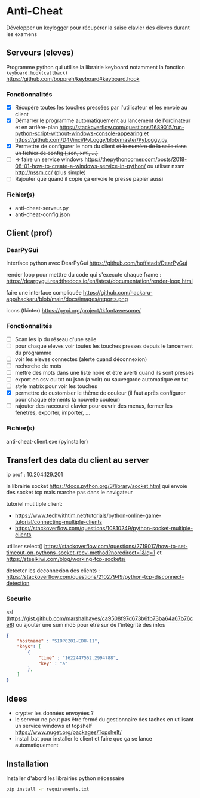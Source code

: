 # Anti-Cheat

Développer un keylogger pour récupérer la saise clavier des élèves durant les examens

## Serveurs (eleves)

Programme python qui utilise la librairie keyboard notamment la fonction `keyboard.hook(callback)`  https://github.com/boppreh/keyboard#keyboard.hook

### Fonctionnalités

- [x] Récupère toutes les touches pressées par l'utilisateur et les envoie au client
- [x] Démarrer le programme automatiquement au lancement de l'ordinateur et en arrière-plan https://stackoverflow.com/questions/1689015/run-python-script-without-windows-console-appearing et https://github.com/D4Vinci/PyLoggy/blob/master/PyLoggy.py
- [x] Permettre de configurer le nom du client ~~et le numéro de la salle dans un fichier de config (json, xml, ...)~~
- [ ] -> faire un service windows https://thepythoncorner.com/posts/2018-08-01-how-to-create-a-windows-service-in-python/ ou utliser nssm http://nssm.cc/ (plus simple)
- [ ] Rajouter que quand il copie ça envoie le presse papier aussi

### Fichier(s)

- anti-cheat-serveur.py
- anti-cheat-config.json  

## Client (prof)

### DearPyGui

Interface python avec DearPyGui https://github.com/hoffstadt/DearPyGui

render loop pour metttre du code qui s'execute chaque frame : https://dearpygui.readthedocs.io/en/latest/documentation/render-loop.html

faire une interface compliquée https://github.com/hackaru-app/hackaru/blob/main/docs/images/reports.png

icons (tkinter) https://pypi.org/project/tkfontawesome/

### Fonctionnalités

- [ ] Scan les ip du réseau d'une salle 
- [ ] pour chaque eleves voir toutes les touches presses depuis le lancement du programme
- [ ] voir les eleves connectes (alerte quand déconnexion)
- [ ] recherche de mots
- [ ] mettre des mots dans une liste noire et être averti quand ils sont pressés
- [ ] export en csv ou txt ou json (a voir) ou sauvegarde automatique en txt
- [ ] style matrix pour voir les touches
- [x] permettre de customiser le thème de couleur (il faut après configurer pour chaque élements la nouvelle couleur)
- [ ] rajouter des raccourci clavier pour ouvrir des menus, fermer les fenetres, exporter, importer, ...

### Fichier(s)

anti-cheat-client.exe (pyinstaller)

## Transfert des data du client au server

ip prof : 10.204.129.201

la librairie socket https://docs.python.org/3/library/socket.html qui envoie des socket tcp mais marche pas dans le navigateur

tutoriel mutltiple client:
- https://www.techwithtim.net/tutorials/python-online-game-tutorial/connecting-multiple-clients
- https://stackoverflow.com/questions/10810249/python-socket-multiple-clients

utiliser select() https://stackoverflow.com/questions/2719017/how-to-set-timeout-on-pythons-socket-recv-method?noredirect=1&lq=1 et https://steelkiwi.com/blog/working-tcp-sockets/ 

detecter les deconnexion des clients : https://stackoverflow.com/questions/21027949/python-tcp-disconnect-detection

### Securite

ssl (https://gist.github.com/marshalhayes/ca9508f97d673b6fb73ba64a67b76ce8) ou ajouter une sum md5 pour etre sur de l'intégrité des infos

```json
{
    "hostname" : "SIOP0201-EDU-11",
    "keys": [
        {
            "time" : "1622447562.2994788",
            "key" : "a"
        },
    ]
}
```

## Idees

- crypter les données envoyées ?
- le serveur ne peut pas être fermé du gestionnaire des taches en utilisant un service windows et topshelf https://www.nuget.org/packages/Topshelf/
- install.bat pour installer le client et faire que ça se lance automatiquement


## Installation

Installer d'abord les librairies python nécessaire

```sh
pip install -r requirements.txt
```


